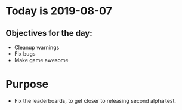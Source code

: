 # Today is 2019-08-07

## Objectives for the day:

- Cleanup warnings
- Fix bugs
- Make game awesome

# Purpose

- Fix the leaderboards, to get closer to releasing second alpha test.
